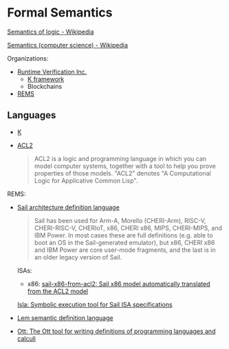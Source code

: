 # Formal Semantics
[Semantics of logic - Wikipedia](https://en.wikipedia.org/wiki/Semantics_of_logic)

[Semantics (computer science) - Wikipedia](https://en.wikipedia.org/wiki/Semantics_(computer_science))

Organizations:
- [Runtime Verification Inc.](https://github.com/runtimeverification)
  - [K framework](https://github.com/kframework)
  - Blockchains
- [REMS](https://www.cl.cam.ac.uk/~pes20/rems/index.html)

## Languages
- [K](K/README.md)
- [ACL2](https://www.cs.utexas.edu/~moore/acl2/)

  > ACL2 is a logic and programming language in which you can model computer systems, together with a tool to help you prove properties of those models. "ACL2" denotes "A Computational Logic for Applicative Common Lisp".

REMS:
- [Sail architecture definition language](https://github.com/rems-project/sail)

  > Sail has been used for Arm-A, Morello (CHERI-Arm), RISC-V, CHERI-RISC-V, CHERIoT, x86, CHERI x86, MIPS, CHERI-MIPS, and IBM Power. In most cases these are full definitions (e.g. able to boot an OS in the Sail-generated emulator), but x86, CHERI x86 and IBM Power are core user-mode fragments, and the last is in an older legacy version of Sail.

  ISAs:
  - x86: [sail-x86-from-acl2: Sail x86 model automatically translated from the ACL2 model](https://github.com/rems-project/sail-x86-from-acl2)

  [Isla: Symbolic execution tool for Sail ISA specifications](https://github.com/rems-project/isla)

- [Lem semantic definition language](https://github.com/rems-project/lem)

- [Ott: The Ott tool for writing definitions of programming languages and calculi](https://github.com/ott-lang/ott)